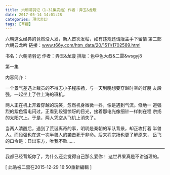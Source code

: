 ```yaml
---
title: 六朝清羽记（1-31集完结）作者：弄玉&龙璇
date: 2017-05-14 14:01:28
categories: 現代奇幻
tags: [草榴]
---
```

六朝这么经典的竟然没人发，新人首次发帖，如有违规还请版主手下留情
第二部  六朝云龙吟
链接：www.t66y.com/htm_data/20/1511/1702589.html




书名：六朝清羽记
作者：弄玉&龙璇
排版：色中色大叔&二雷&wsgyj8


第一集

内容简介：

一个景气差遇上裁员的不得志小子程宗扬，与一天到晚想要穿越时空的好朋
友段强，一起坐上了往上海的班机。

两人正在机上开着穿越的玩笑，忽然机身微微一抖，像是遇到气流。倏地一
道强烈的紫色雷电闪过，正看到段强惊讶的目光，接着那电光像细针一样刺在程
宗扬的太阳穴上。于是，两人凭空从飞机上消失了。

当两人清醒后，遇到了荒诞离奇的事，明明是秦朝的军队背景，却正攻打着
半兽人。而段强也在这一次半兽人的袭击死于非命。后来程宗扬也更了解原来，
岳飞的口令是：日出东方，唯我不败……



------------------------------------------------------------------------------------------------------------------------------------------------------------------------
我都已经背叛你了，为什么还会觉得自己那么爱你！
这世界果真是不讲道理的。

 


[ 此貼被二雷在2015-12-29 16:50重新編輯 ]